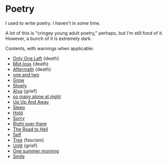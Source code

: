 # Poetry

I used to write poetry. I haven't in some time.

A lot of this is "cringey young adult poetry," perhaps, but I'm still fond of it.
However, a bunch of it is extremely dark.

Contents, with warnings when applicable:

- [Only One Left](only-one-left.md) {death}
- [Mid-loss](mid-loss.md) {death}
- [Aftermath](aftermath.md) {death}
- [one and two](one-and-two.md)
- [Grow](grow.md)
- [Slowly](slowly.md)
- [Alya](alya.md) {grief}
- [so many alone at night](so-many-alone-at-night.md)
- [Up Up And Away](up-up-and-away.md)
- [Sleep](sleep.md)
- [Hold](hold.md)
- [Sorry](sorry.md)
- [Right over there](right-over-there.md)
- [The Road to Hell](the-road-to-hell.md)
- [Self](self.md)
- [Tree](tree.md) {fascism}
- [Unlit](unlit.md) {grief}
- [One summer morning](one-summer-morning.md)
- [Smile](smile.md)
